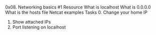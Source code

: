 0x08. Networking basics #1
Resource
What is localhost
What is 0.0.0.0
What is the hosts file
Netcat examples
Tasks
0. Change your home IP
1. Show attached IPs
2. Port listening on localhost
